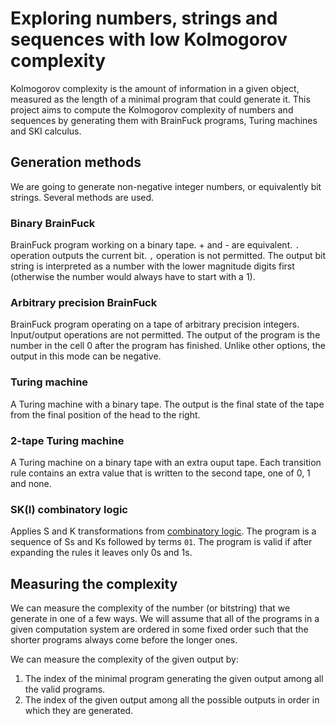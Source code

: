 # Exploring numbers, strings and sequences with low Kolmogorov complexity

Kolmogorov complexity is the amount of information in a given object, measured as the length of a minimal program that could generate it. This project aims to compute the Kolmogorov complexity of numbers and sequences by generating them with BrainFuck programs, Turing machines and SKI calculus.

## Generation methods

We are going to generate non-negative integer numbers, or equivalently bit strings. Several methods are used.

### Binary BrainFuck

BrainFuck program working on a binary tape. + and - are equivalent. `.` operation outputs the current bit. `,` operation is not permitted. The output bit string is interpreted as a number with the lower magnitude digits first (otherwise the number would always have to start with a 1).

### Arbitrary precision BrainFuck

BrainFuck program operating on a tape of arbitrary precision integers. Input/output operations are not permitted. The output of the program is the number in the cell 0 after the program has finished. Unlike other options, the output in this mode can be negative.

### Turing machine

A Turing machine with a binary tape. The output is the final state of the tape from the final position of the head to the right.

### 2-tape Turing machine

A Turing machine on a binary tape with an extra ouput tape. Each transition rule contains an extra value that is written to the second tape, one of 0, 1 and none.

### SK(I) combinatory logic

Applies S and K transformations from [combinatory logic](https://en.wikipedia.org/wiki/Combinatory_logic). The program is a sequence of Ss and Ks followed by terms `01`. The program is valid if after expanding the rules it leaves only 0s and 1s.

## Measuring the complexity

We can measure the complexity of the number (or bitstring) that we generate in one of a few ways. We will assume that all of the programs in a given computation system are ordered in some fixed order such that the shorter programs always come before the longer ones.

We can measure the complexity of the given output by:

1. The index of the minimal program generating the given output among all the valid programs.
2. The index of the given output among all the possible outputs in order in which they are generated.